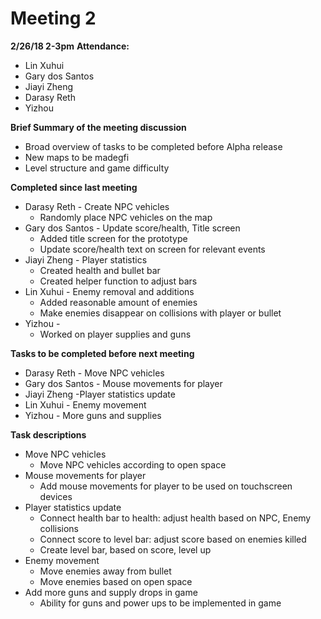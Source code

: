 # Meeting 2
 **2/26/18 2-3pm**
 **Attendance:**
 * Lin Xuhui
 * Gary dos Santos
 * Jiayi Zheng
 * Darasy Reth
 * Yizhou

 **Brief Summary of the meeting discussion**
  * Broad overview of tasks to be completed before Alpha release
  * New maps to be madegfi
  * Level structure and game difficulty

 **Completed since last meeting**
 * Darasy Reth - Create NPC vehicles
    * Randomly place NPC vehicles on the map
 * Gary dos Santos - Update score/health, Title screen
    * Added title screen for the prototype
    * Update score/health text on screen for relevant events
 * Jiayi Zheng - Player statistics
    * Created health and bullet bar
    * Created helper function to adjust bars
 * Lin Xuhui - Enemy removal and additions
    * Added reasonable amount of enemies
    * Make enemies disappear on collisions with player or bullet
 * Yizhou -
    * Worked on player supplies and guns

 **Tasks to be completed before next meeting**
 * Darasy Reth - Move NPC vehicles
 * Gary dos Santos - Mouse movements for player
 * Jiayi Zheng -Player statistics update
 * Lin Xuhui - Enemy movement
 * Yizhou - More guns and supplies

 **Task descriptions**
  * Move NPC vehicles
    * Move NPC vehicles according to open space
  * Mouse movements for player
    * Add mouse movements for player to be used on touchscreen devices
  * Player statistics update
    * Connect health bar to health: adjust health based on NPC, Enemy collisions
    * Connect score to level bar: adjust score based on enemies killed
    * Create level bar, based on score, level up
  * Enemy movement
    * Move enemies away from bullet
    * Move enemies based on open space
  * Add more guns and supply drops in game
    * Ability for guns and power ups to be implemented in game
